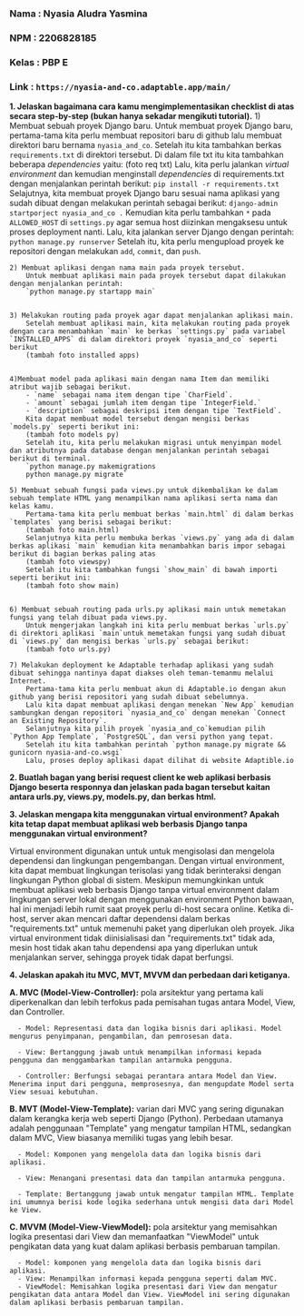 ### Nama    : Nyasia Aludra Yasmina

### NPM     : 2206828185

### Kelas   : PBP E

### Link    : `https://nyasia-and-co.adaptable.app/main/`

**1. Jelaskan bagaimana cara kamu mengimplementasikan checklist di atas secara step-by-step (bukan hanya sekadar mengikuti tutorial).**
    1) Membuat sebuah proyek Django baru.
        Untuk membuat proyek Django baru, pertama-tama kita perlu membuat repositori baru di github lalu membuat direktori baru bernama `nyasia_and_co`. Setelah itu kita tambahkan berkas `requirements.txt` di direktori tersebut. Di dalam file txt itu kita tambahkan beberapa _dependencies_ yaitu:
        (foto req txt)
        Lalu, kita perlu jalankan _virtual environment_ dan kemudian menginstall  _dependencies_ di requirements.txt dengan menjalankan perintah berikut:
        `pip install -r requirements.txt`
        Selajutnya, kita membuat proyek Django baru sesuai nama aplikasi yang sudah dibuat dengan melakukan perintah sebagai berikut:
        `django-admin startporject nyasia_and_co .`
        Kemudian kita perlu tambahkan `*` pada `ALLOWED_HOST` di `settings.py` agar semua host diizinkan mengaksesu untuk proses deployment nanti.
        Lalu, kita jalankan server Django dengan perintah:
        `python manage.py runserver`
        Setelah itu, kita perlu mengupload proyek ke repositori dengan melakukan `add`, `commit`, dan `push`.

    2) Membuat aplikasi dengan nama main pada proyek tersebut.
        Untuk membuat aplikasi main pada proyek tersebut dapat dilakukan dengan menjalankan perintah:
        `python manage.py startapp main`
    

    3) Melakukan routing pada proyek agar dapat menjalankan aplikasi main.
        Setelah membuat aplikasi main, kita melakukan routing pada proyek dengan cara menambahkan `main` ke berkas `settings.py` pada variabel `INSTALLED_APPS` di dalam direktori proyek `nyasia_and_co` seperti berikut
        (tambah foto installed apps)

    
    4)Membuat model pada aplikasi main dengan nama Item dan memiliki atribut wajib sebagai berikut.
        - `name` sebagai nama item dengan tipe `CharField`.
        - `amount` sebagai jumlah item dengan tipe `IntegerField.` 
        - `description` sebagai deskripsi item dengan tipe `TextField`.
        Kita dapat membuat model tersebut dengan mengisi berkas `models.py` seperti berikut ini:
        (tambah foto models py)
        Setelah itu, kita perlu melakukan migrasi untuk menyimpan model dan atributnya pada database dengan menjalankan perintah sebagai berikut di terminal.
        `python manage.py makemigrations
        python manage.py migrate`

    5) Membuat sebuah fungsi pada views.py untuk dikembalikan ke dalam sebuah template HTML yang menampilkan nama aplikasi serta nama dan kelas kamu.
        Pertama-tama kita perlu membuat berkas `main.html` di dalam berkas `templates` yang berisi sebagai berikut:
        (tambah foto main.html)
        Selanjutnya kita perlu membuka berkas `views.py` yang ada di dalam berkas aplikasi `main` kemudian kita menambahkan baris impor sebagai berikut di bagian berkas paling atas 
        (tambah foto viewspy)
        Setelah itu kita tambahkan fungsi `show_main` di bawah importi seperti berikut ini:
        (tambah foto show main)
    

    6) Membuat sebuah routing pada urls.py aplikasi main untuk memetakan fungsi yang telah dibuat pada views.py.
        Untuk mengerjakan langkah ini kita perlu membuat berkas `urls.py` di direktori aplikasi `main`untuk memetakan fungsi yang sudah dibuat di `views.py` dan mengisi berkas `urls.py` sebagai berikut:
        (tambah foto urls.py)
    
    7) Melakukan deployment ke Adaptable terhadap aplikasi yang sudah dibuat sehingga nantinya dapat diakses oleh teman-temanmu melalui Internet.
        Pertama-tama kita perlu membuat akun di Adaptable.io dengan akun github yang berisi repositori yang sudah dibuat sebelumnya.
        Lalu kita dapat membuat aplikasi dengan menekan `New App` kemudian sambungkan dengan repositori `nyasia_and_co` dengan menekan `Connect an Existing Repository`.
        Selanjutnya kita pilih proyek `nyasia_and_co`kemudian pilih `Python App Template`, `PostgreSQL`, dan versi python yang tepat. 
        Setelah itu kita tambahkan perintah `python manage.py migrate && gunicorn nyasia-and-co.wsgi`
        Lalu, proses deploy aplikasi dapat dilihat di website Adaptible.io

**2. Buatlah bagan yang berisi request client ke web aplikasi berbasis Django beserta responnya dan jelaskan pada bagan tersebut kaitan antara urls.py, views.py, models.py, dan berkas html.**


**3. Jelaskan mengapa kita menggunakan virtual environment? Apakah kita tetap dapat membuat aplikasi web berbasis Django tanpa menggunakan virtual environment?**

Virtual environment digunakan untuk untuk mengisolasi dan mengelola dependensi dan lingkungan pengembangan. Dengan virtual environment, kita dapat membuat lingkungan terisolasi yang tidak berinteraksi dengan lingkungan Python global di sistem. Meskipun memungkinkan untuk membuat aplikasi web berbasis Django tanpa virtual environment dalam lingkungan server lokal dengan menggunakan environment Python bawaan, hal ini menjadi lebih rumit saat proyek perlu di-host secara online. Ketika di-host, server akan mencari daftar dependensi dalam berkas "requirements.txt" untuk memenuhi paket yang diperlukan oleh proyek. Jika virtual environment tidak diinisialisasi dan "requirements.txt" tidak ada, mesin host tidak akan tahu dependensi apa yang diperlukan untuk menjalankan server, sehingga proyek tidak dapat berfungsi.

**4. Jelaskan apakah itu MVC, MVT, MVVM dan perbedaan dari ketiganya.**
   
   **A. MVC (Model-View-Controller):** pola arsitektur yang pertama kali diperkenalkan dan lebih terfokus pada pemisahan tugas antara Model, View, dan Controller.
   
      - Model: Representasi data dan logika bisnis dari aplikasi. Model mengurus penyimpanan, pengambilan, dan pemrosesan data.
      
      - View: Bertanggung jawab untuk menampilkan informasi kepada pengguna dan menggambarkan tampilan antarmuka pengguna.
      
      - Controller: Berfungsi sebagai perantara antara Model dan View. Menerima input dari pengguna, memprosesnya, dan mengupdate Model serta View sesuai kebutuhan.
              
   **B. MVT (Model-View-Template):**  varian dari MVC yang sering digunakan dalam kerangka kerja web seperti Django (Python). Perbedaan utamanya adalah penggunaan "Template" yang mengatur tampilan HTML, sedangkan dalam MVC, View biasanya memiliki tugas yang lebih besar.
   
      - Model: Komponen yang mengelola data dan logika bisnis dari aplikasi.
      
      - View: Menangani presentasi data dan tampilan antarmuka pengguna.
      
      - Template: Bertanggung jawab untuk mengatur tampilan HTML. Template ini umumnya berisi kode logika sederhana untuk mengisi data dari Model ke View.
         
   **C. MVVM (Model-View-ViewModel):** pola arsitektur yang memisahkan logika presentasi dari View dan memanfaatkan "ViewModel" untuk pengikatan data yang kuat dalam aplikasi berbasis pembaruan tampilan.
   
      - Model: komponen yang mengelola data dan logika bisnis dari aplikasi.
      - View: Menampilkan informasi kepada pengguna seperti dalam MVC.
      - ViewModel: Memisahkan logika presentasi dari View dan mengatur pengikatan data antara Model dan View. ViewModel ini sering digunakan dalam aplikasi berbasis pembaruan tampilan.